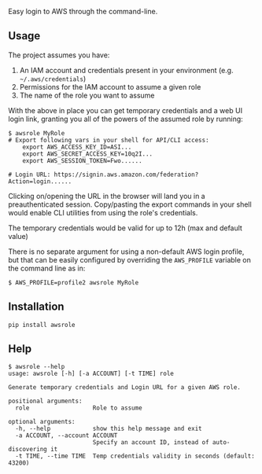 Easy login to AWS through the command-line.

## Usage
The project assumes you have:
  1. An IAM account and credentials present in your environment (e.g. `~/.aws/credentials`)
  2. Permissions for the IAM account to assume a given role
  3. The name of the role you want to assume

With the above in place you can get temporary credentials and a web UI login link,
granting you all of the powers of the assumed role by running:
```
$ awsrole MyRole
# Export following vars in your shell for API/CLI access:
    export AWS_ACCESS_KEY_ID=ASI...
    export AWS_SECRET_ACCESS_KEY=10q2I...
    export AWS_SESSION_TOKEN=Fwo......

# Login URL: https://signin.aws.amazon.com/federation?Action=login......
```
Clicking on/opening the URL in the browser will land you in a preauthenticated session. Copy/pasting
the export commands in your shell would enable CLI utilities from using the role's credentials.

The temporary credentials would be valid for up to 12h (max and default value)

There is no separate argument for using a non-default AWS login profile, but that can be easily
configured by overriding the `AWS_PROFILE` variable on the command line as in:
```
$ AWS_PROFILE=profile2 awsrole MyRole
```
## Installation
```
pip install awsrole
```

## Help
```
$ awsrole --help
usage: awsrole [-h] [-a ACCOUNT] [-t TIME] role

Generate temporary credentials and Login URL for a given AWS role.

positional arguments:
  role                  Role to assume

optional arguments:
  -h, --help            show this help message and exit
  -a ACCOUNT, --account ACCOUNT
                        Specify an account ID, instead of auto-discovering it
  -t TIME, --time TIME  Temp credentials validity in seconds (default: 43200)
```

